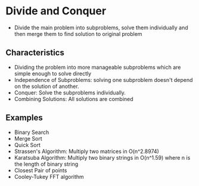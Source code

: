 # Divide and Conquer
- Divide the main problem into subproblems, solve them individually and then merge them to find solution to original problem

## Characteristics
- Dividing the problem into more manageable subproblems which are simple enough to solve directly
- Independence of Subproblems: solving one subproblem doesn't depend on the solution of another.
- Conquer: Solve the subproblems individually.
- Combining Solutions: All solutions are combined

## Examples
- Binary Search
- Merge Sort
- Quick Sort
- Strassen's Algorithm: Multiply two matrices in O(n^2.8974)
- Karatsuba Algorithm: Multiply two binary strings in O(n^1.59) where n is the length of binary string
- Closest Pair of points
- Cooley-Tukey FFT algorithm
